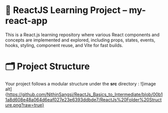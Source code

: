 # 📘 ReactJS Learning Project – my-react-app

This is a React.js learning repository where various React components and concepts are implemented and explored, 
including props, states, events, hooks, styling, component reuse, and Vite for fast builds.

# 🗂️ Project Structure

Your project follows a modular structure under the **src** directory : 
![image alt] {https://github.com/NithinSangsi/ReactJs_Basics_to_Intermediate/blob/00b11a8d608e48a064d6eaf027e23e6393ddbde7/ReactJs%20Folder%20Structure.png?raw=true}
